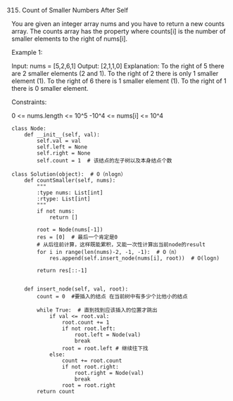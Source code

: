 315. Count of Smaller Numbers After Self

You are given an integer array nums and you have to return a new counts array. The counts array has the property where counts[i] is the number of smaller elements to the right of nums[i].

Example 1:

Input: nums = [5,2,6,1]
Output: [2,1,1,0]
Explanation:
To the right of 5 there are 2 smaller elements (2 and 1).
To the right of 2 there is only 1 smaller element (1).
To the right of 6 there is 1 smaller element (1).
To the right of 1 there is 0 smaller element.
 

Constraints:

0 <= nums.length <= 10^5
-10^4 <= nums[i] <= 10^4

```python3
class Node:
    def __init__(self, val):
        self.val = val
        self.left = None
        self.right = None
        self.count = 1  # 该结点的左子树以及本身结点个数
 
class Solution(object):  # O（nlogn）
    def countSmaller(self, nums):
        """
        :type nums: List[int]
        :rtype: List[int]
        """
        if not nums:
            return []
        
        root = Node(nums[-1])
        res = [0]  # 最后一个肯定是0
        # 从后往前计算，这样既能累积，又能一次性计算出当前node的result
        for i in range(len(nums)-2, -1, -1):  # O（n）
            res.append(self.insert_node(nums[i], root))  # O(logn)
        
        return res[::-1]
        
    
    def insert_node(self, val, root):
        count = 0  #要插入的结点 在当前树中有多少个比他小的结点
        
        while True:  # 直到找到应该插入的位置才跳出
            if val <= root.val:
                root.count += 1
                if not root.left:
                    root.left = Node(val)
                    break  
                root = root.left # 继续往下找
            else:
                count += root.count
                if not root.right:
                    root.right = Node(val)
                    break
                root = root.right
        return count
```
